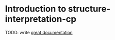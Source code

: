 # Introduction to structure-interpretation-cp

TODO: write [great documentation](http://jacobian.org/writing/what-to-write/)
